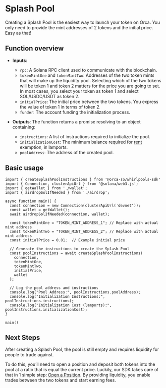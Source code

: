 # Splash Pool

Creating a Splash Pool is the easiest way to launch your token on Orca. You only need to provide the mint addresses of 2 tokens and the initial price. Easy as that!

## Function overview

- **Inputs**:

    - `rpc`: A Solana RPC client used to communicate with the blockchain.
    - `tokenMintOne` and `tokenMintTwo`: Addresses of the two token mints that will make up the liquidity pool. Selecting which of the two tokens will be token 1 and token 2 matters for the price you are going to set. In most cases, you select your token as token 1 and select SOL/USDC/USDT as token 2.
    - `initialPrice`: The initial price between the two tokens. You express the value of token 1 in terms of token 2.
    - `funder`: The account funding the initialization process.

- **Outputs**: The function returns a promise resolving to an object containing:

    - `instructions`: A list of instructions required to initialize the pool.
    - `initializationCost`: The minimum balance required for [rent](https://solana.com/docs/core/fees#rent) exemption, in lamports.
    - `poolAddress`: The address of the created pool.

## Basic usage

```tsx title="main.ts"
import { createSplashPoolInstructions } from '@orca-so/whirlpools-sdk'
import { Connection, clusterApiUrl } from '@solana/web3.js';
import { getWallet } from './wallet';
import { airdropSolIfNeeded } from './airdrop';

async function main() {
  const connection = new Connection(clusterApiUrl('devnet'));
  const wallet = getWallet();
  await airdropSolIfNeeded(connection, wallet);

  const tokenMintOne = "TOKEN_MINT_ADDRESS_1"; // Replace with actual mint address
  const tokenMintTwo = "TOKEN_MINT_ADDRESS_2"; // Replace with actual mint address
  const initialPrice = 0.01;  // Example initial price

  // Generate the instructions to create the Splash Pool
  const poolInstructions = await createSplashPoolInstructions(
    connection,
    tokenMintOne,
    tokenMintTwo,
    initialPrice,
    wallet
  );

  // Log the pool address and instructions
  console.log("Pool Address:", poolInstructions.poolAddress);
  console.log("Initialization Instructions:", poolInstructions.instructions);
  console.log("Initialization Cost (lamports):", poolInstructions.initializationCost);
}

main()
```

## Next Steps

After creating a Splash Pool, the pool is still empty and requires liquidity for people to trade against.

To do this, you’ll need to open a position and deposit both tokens into the pool at a ratio that is equal the current price. Luckily, our SDK takes care of that in 1 simple step: [Open a Position](../03-Provide%20Liquidity/01-Open%20Position.md). By providing liquidity, you enable trades between the two tokens and start earning fees.